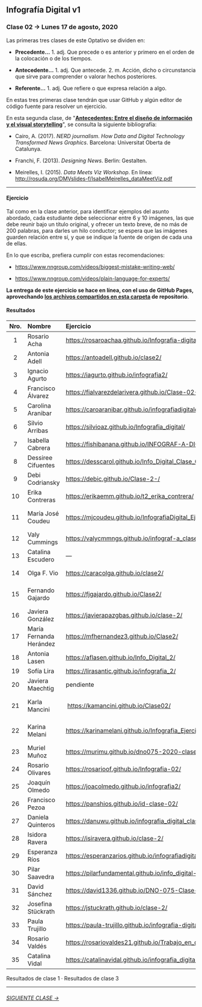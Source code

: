 ## Infografía Digital v1

### Clase 02 → Lunes 17 de agosto, 2020

Las primeras tres clases de este Optativo se dividen en:

- **Precedente…** 1. adj. Que precede o es anterior y primero en el orden de la colocación o de los tiempos.

- **Antecedente…** 1. adj. Que antecede. 2. m. Acción, dicho o circunstancia que sirve para comprender o valorar hechos posteriores.

- **Referente…** 1. adj. Que refiere o que expresa relación a algo.

En estas tres primeras clase tendrán que usar GitHub y algún editor de código fuente para resolver un ejercicio. 

En esta segunda clase, de "**[Antecedentes: Entre el diseño de información y el visual storytelling](https://docs.google.com/presentation/d/1v7mYomfIAf25Yw92JPU-ILcG5768b0TgBW9DzAnilsU/edit?usp=sharing)**", se consulta la siguiente bibliografía:
 
- Cairo, A. (2017). *NERD journalism. How Data and Digital Technology Transformed News Graphics*. Barcelona: Universitat Oberta de Catalunya.

- Franchi, F. (2013). *Designing News*. Berlin: Gestalten.

- Meirelles, I. (2015). *Data Meets Viz Workshop*. En línea: http://rosuda.org/DMVslides-f/IsabelMeirelles_dataMeetViz.pdf

- - - - - - - 

#### Ejercicio

Tal como en la clase anterior, para identificar ejemplos del asunto abordado, cada estudiante debe seleccionar entre 6 y 10 imágenes, las que debe reunir bajo un título original, y ofrecer un texto breve, de no más de 200 palabras, para darles un hilo conductor; se espera que las imágenes guarden relación entre sí, y que se indique la fuente de origen de cada una de ellas.

En lo que escriba, prefiera cumplir con estas recomendaciones: 

- https://www.nngroup.com/videos/biggest-mistake-writing-web/

- https://www.nngroup.com/videos/plain-language-for-experts/

**La entrega de este ejercicio se hace en línea, con el uso de GitHub Pages, aprovechando [los archivos compartidos en esta carpeta](https://profesorfaco.github.io/dno075-2020/clase-02/) de repositorio**.

#### Resultados

| Nro.  | Nombre | Ejercicio | Tema |
|:-----:|:-------|:----------|:-----|
| 1 | Rosario Acha | https://rosaroachaa.github.io/Infografia-digital_clase-2/ | Herbert Bayer |
| 2 | Antonia Adell | https://antoadell.github.io/clase2/ | Herbert Bayer |
| 3 | Ignacio Agurto | https://iagurto.github.io/infografia2/ | Alejandro Malofiej |
| 4 | Francisco Álvarez | https://fialvarezdelarivera.github.io/Clase-02-FARK/ | Fritz Kahn | 
| 5 | Carolina Aranibar | https://caroaranibar.github.io/infografiadigitalclase2/ | Fritz Khan | 
| 6 | Silvio Arribas | https://silvioaz.github.io/Infografia_digital/ | Herbert Bayer | 
| 7 | Isabella Cabrera | https://fishibanana.github.io/INFOGRAF-A-DIGITAL-2/ | Fortune Magazine |
| 8 | Dessiree Cifuentes | https://desscarol.github.io/Info_Digital_Clase_02/ | Rose O'Neill |
| 9 | Debi Codriansky | https://debic.github.io/Clase-2-/ | Herbert Bayer |
| 10 | Erika Contreras | https://erikaemm.github.io/t2_erika_contrera/ | Fritz Kahn |
| 11 | María José Coudeu | https://mjcoudeu.github.io/InfografiaDigital_Ejercicio2/ | National Geographic Infographics |
| 12 | Valy Cummings | https://valycmmngs.github.io/infograf-a_clase_2/ | Fritz Kahn |
| 13 | Catalina Escudero | — | — |
| 14 | Olga F. Vio | https://caracolga.github.io/clase2/ | Fortune Magazine |
| 15 | Fernando Gajardo | https://fjgajardo.github.io/Clase2/ | Richard Edes Harrison |
| 16 | Javiera González | https://javierapazgbas.github.io/clase-2/ | Herbert Bayer |
| 17 | María Fernanda Herández | https://mfhernandez3.github.io/Clase2/ | Fritz Kahn |
| 18 | Antonia Lasen | https://aflasen.github.io/Info_Digital_2/ | Fortune Magazine |
| 19 | Sofía Lira | https://lirasantic.github.io/infografia_2/ | Fritz Kahn |
| 20 | Javiera Maechtig | pendiente | pendiente |
| 21 | Karla Mancini | https://kamancini.github.io/Clase02/ | John Philipps Emslie |
| 22 | Karina Melani | https://karinamelani.github.io/Infografia_Ejercicio2/ | John Philipps Emslie |
| 23 | Muriel Muñoz | https://murimu.github.io/dno075-2020-clase-02/ | Fritz Kahn |
| 24 | Rosario Olivares | https://rosarioof.github.io/Infografia-02/ | Florence Nightgale |
| 25 | Joaquín Olmedo | https://joacolmedo.github.io/infografia2/ | Fritz Kahn |
| 26 | Francisco Pezoa | https://panshios.github.io/id-clase-02/ | Alejandro Malofiej |
| 27 | Daniela Quinteros | https://danuwu.github.io/infografia_digital_clase2/ | ISOTYPE |
| 28 | Isidora Ravera | https://isiravera.github.io/clase-2/ | Marie Neurath | 
| 29 | Esperanza Ríos | https://esperanzarios.github.io/infografiadigital2/ | De todo un poco |
| 30 | Pilar Saavedra | https://pilarfundamental.github.io/info_digital-2/ | Fortune Magazine |
| 31 | David Sánchez | https://david1336.github.io/DNO-075-Clase-02/ | Alejandro Malofiej | 
| 32 | Josefina Stückrath | https://jstuckrath.github.io/clase-2/ | De todo un poco |
| 33 | Paula Trujillo | https://paula-trujillo.github.io/infografia-digital-2/ | Herbert Bayer |
| 34 | Rosario Valdés | https://rosariovaldes21.github.io/Trabajo_en_clasese02/ | Herbert Bayer | 
| 35 | Catalina Vidal | https://catalinavidal.github.io/infografia_digital_02/ | Fritz Kahn |

Resultados de clase 1 · Resultados de clase 3

- - - - - - - 

###### [SIGUIENTE CLASE →](https://github.com/profesorfaco/dno075-2020/tree/gh-pages/clase-03)
